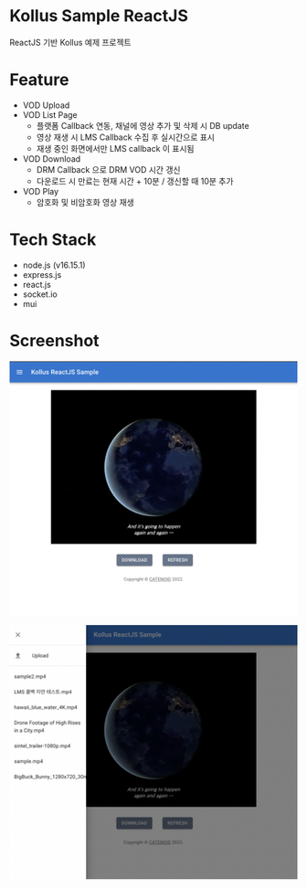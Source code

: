 # Kollus Sample ReactJS

ReactJS 기반 Kollus 예제 프로젝트

# Feature

- VOD Upload
- VOD List Page
  - 플랫폼 Callback 연동, 채널에 영상 추가 및 삭제 시 DB update
  - 영상 재생 시 LMS Callback 수집 후 실시간으로 표시
  - 재생 중인 화면에서만 LMS callback 이 표시됨
- VOD Download
  - DRM Callback 으로 DRM VOD 시간 갱신
  - 다운로드 시 만료는 현재 시간 + 10분 / 갱신할 때 10분 추가
- VOD Play
  - 암호화 및 비암호화 영상 재생

# Tech Stack
- node.js (v16.15.1)
- express.js
- react.js
- socket.io
- mui

# Screenshot

![screen1](/screenshot/screen1.png)

![screen2](/screenshot/screen2.png)